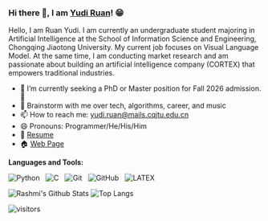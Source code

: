 ### Hi there 👋, I am [Yudi Ruan](https://ruanyudi.github.io/)! 😁
<!--
**rusty-sj/rusty-sj** is a ✨ _special_ ✨ repository because its `README.md` (this file) appears on your GitHub profile.
Here are some ideas to get you started:

- 🔭 I’m currently working on ...
- 🌱 I’m currently learning ...
- 👯 I’m looking to collaborate on ...
- 🤔 I’m looking for help with ...
- 💬 Ask me about ...
- 📫 How to reach me: ...
- 😄 Pronouns: ...
- ⚡ Fun fact: ...
- 🤔 I’m looking for help with Statistics
- 👯 I’m looking to collaborate on ...
-->

Hello, I am Ruan Yudi. I am currently an undergraduate student majoring in Artificial Intelligence at the School of Information Science and Engineering, Chongqing Jiaotong University. My current job focuses on Visual Language Model. At the same time, I am conducting market research and am passionate about building an artificial intelligence company (CORTEX) that empowers traditional industries.

- 🔭 I’m currently seeking a PhD or Master position for Fall 2026 admission.🌟
- 💬 Brainstorm with me over tech, algorithms, career, and music 
- 📫 How to reach me: yudi.ruan@mails.cqjtu.edu.cn
- 😄 Pronouns: Programmer/He/His/Him
- 📝 [Resume](https://ruanyudi.github.io/src/ryd_cv.pdf) 
- 🏠 [Web Page](https://ruanyudi.github.io)

**Languages and Tools:** 

![Python](https://img.shields.io/badge/-Python-black?logo=Python&style=social)&nbsp;&nbsp;
![C](https://img.shields.io/badge/-C-black?logo=c&style=social)&nbsp;&nbsp;
![Git](https://img.shields.io/badge/-Git-black?logo=git&style=social)&nbsp;&nbsp;
![GitHub](https://img.shields.io/badge/-GitHub-black?logo=github&style=social)&nbsp;&nbsp;
![LATEX](https://img.shields.io/badge/-LATEX-black?logo=latex&style=social)&nbsp;&nbsp;

![Rashmi's Github Stats](https://github-readme-stats.vercel.app/api?username=ruanyudi&count_private=true&show_icons=true&include_all_commits=true)
![Top Langs](https://github-readme-stats.vercel.app/api/top-langs/?username=ruanyudi&hide=TeX&layout=compact)

![visitors](https://visitor-badge.laobi.icu/badge?page_id=ruanyudi.ruanyudi)
